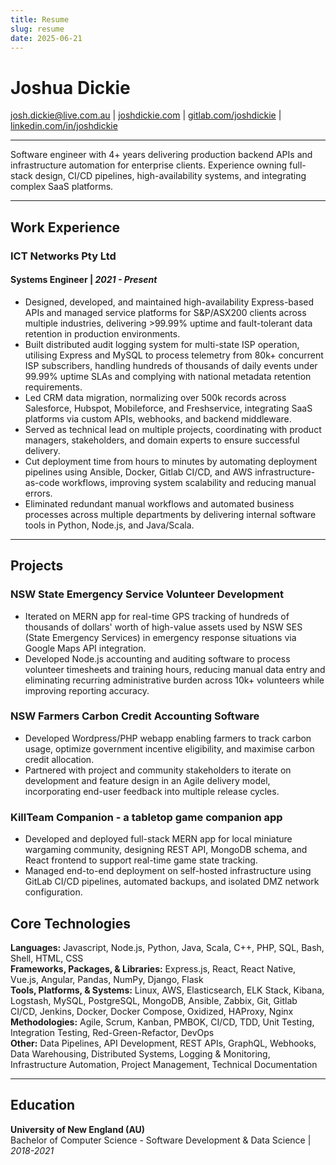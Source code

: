 ```yaml
---
title: Resume
slug: resume
date: 2025-06-21
---
```

# Joshua Dickie

[josh.dickie@live.com.au](mailto:josh.dickie@live.com.au) | [joshdickie.com](http://www.joshdickie.com) | [gitlab.com/joshdickie](http://gitlab.com/joshdickie) | [linkedin.com/in/joshdickie](http://linkedin.com/in/joshdickie)

---

Software engineer with 4+ years delivering production backend APIs and infrastructure automation for enterprise clients. Experience owning full-stack design, CI/CD pipelines, high-availability systems, and integrating complex SaaS platforms.

---

## Work Experience

### ICT Networks Pty Ltd  
#### **Systems Engineer** | *2021 - Present*
- Designed, developed, and maintained high-availability Express-based APIs and managed service platforms for S&P/ASX200 clients across multiple industries, delivering >99.99% uptime and fault-tolerant data retention in production environments.
- Built distributed audit logging system for multi-state ISP operation, utilising Express and MySQL to process telemetry from 80k+ concurrent ISP subscribers, handling hundreds of thousands of daily events under 99.99% uptime SLAs and complying with national metadata retention requirements.
- Led CRM data migration, normalizing over 500k records across Salesforce, Hubspot, Mobileforce, and Freshservice, integrating SaaS platforms via custom APIs, webhooks, and backend middleware.
- Served as technical lead on multiple projects, coordinating with product managers, stakeholders, and domain experts to ensure successful delivery.
- Cut deployment time from hours to minutes by automating deployment pipelines using Ansible, Docker, Gitlab CI/CD, and AWS infrastructure-as-code workflows, improving system scalability and reducing manual errors.
- Eliminated redundant manual workflows and automated business processes across multiple departments by delivering internal software tools in Python, Node.js, and Java/Scala.

---

## Projects

### NSW State Emergency Service Volunteer Development

- Iterated on MERN app for real-time GPS tracking of hundreds of thousands of dollars' worth of high-value assets used by NSW SES (State Emergency Services) in emergency response situations via Google Maps API integration.
- Developed Node.js accounting and auditing software to process volunteer timesheets and training hours, reducing manual data entry and eliminating recurring administrative burden across 10k+ volunteers while improving reporting accuracy.

### NSW Farmers Carbon Credit Accounting Software

- Developed Wordpress/PHP webapp enabling farmers to track carbon usage, optimize government incentive eligibility, and maximise carbon credit allocation.
- Partnered with project and community stakeholders to iterate on development and feature design in an Agile delivery model, incorporating end-user feedback into multiple release cycles.

### KillTeam Companion - a tabletop game companion app

- Developed and deployed full-stack MERN app for local miniature wargaming community, designing REST API, MongoDB schema, and React frontend to support real-time game state tracking.
- Managed end-to-end deployment on self-hosted infrastructure using GitLab CI/CD pipelines, automated backups, and isolated DMZ network configuration.

<div class="page-break"></div>

## Core Technologies

**Languages:** Javascript, Node.js, Python, Java, Scala, C++, PHP, SQL, Bash, Shell, HTML, CSS  
**Frameworks, Packages, & Libraries:** Express.js, React, React Native, Vue.js, Angular, Pandas, NumPy, Django, Flask  
**Tools, Platforms, & Systems:** Linux, AWS, Elasticsearch, ELK Stack, Kibana, Logstash, MySQL, PostgreSQL, MongoDB, Ansible, Zabbix, Git, Gitlab CI/CD, Jenkins, Docker, Docker Compose, Oxidized, HAProxy, Nginx  
**Methodologies:** Agile, Scrum, Kanban, PMBOK, CI/CD, TDD, Unit Testing, Integration Testing, Red-Green-Refactor, DevOps  
**Other:** Data Pipelines, API Development, REST APIs, GraphQL, Webhooks, Data Warehousing, Distributed Systems, Logging & Monitoring, Infrastructure Automation, Project Management, Technical Documentation

---

## Education

**University of New England (AU)**  
Bachelor of Computer Science - Software Development & Data Science | *2018-2021*


